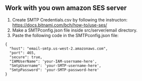 ## Work with you own amazon SES server

1. Create SMTP Credentials.csv by following the instructon: https://docs.bitnami.com/bch/how-to/use-ses/
2. Make a SMTPconfig.json file inside src/server/email directory.
3. Paste the following code in the SMTPconfig.json file:
```
{
  "host": "email-smtp.us-west-2.amazonaws.com",
  "port": 465,
  "secure": true,
  "IAMUserName": 'your-IAM-username-here',
  "SmtpUsername": 'your-SMTP-username-here',
  "SmtpPassword": 'your-SMTP-password-here'
} 
```
